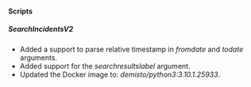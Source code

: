 
#### Scripts
##### SearchIncidentsV2
- Added a support to parse relative timestamp in *fromdate* and *todate* arguments.
- Added support for the *searchresultslabel* argument.
- Updated the Docker image to: *demisto/python3:3.10.1.25933*.

